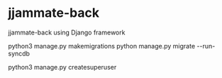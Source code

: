 # jjammate-back
jjammate-back using Django framework

python3 manage.py makemigrations
python manage.py migrate --run-syncdb

python3 manage.py createsuperuser
